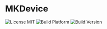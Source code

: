 # MKDevice

[![License MIT](https://go-shields.herokuapp.com/license-MIT-blue.png)](https://github.com/michalkonturek/MKDevice/blob/master/LICENSE)
[![Build Platform](https://cocoapod-badges.herokuapp.com/p/MKDevice/badge.png)](https://github.com/michalkonturek/MKDevice)
[![Build Version](https://cocoapod-badges.herokuapp.com/v/MKDevice/badge.png)](https://github.com/michalkonturek/MKDevice)
<!-- [![Build Status](https://travis-ci.org/michalkonturek/MKDevice.png?branch=master)](https://travis-ci.org/michalkonturek/MKDevice) -->